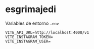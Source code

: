 # esgrimajedi

Variables de entorno `.env`

```
VITE_API_URL=http://localhost:4000/v1
VITE_INSTAGRAM_TOKEN=
VITE_INSTAGRAM_USER=
```
